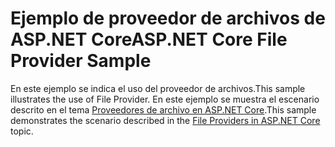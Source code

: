 # <a name="aspnet-core-file-provider-sample"></a><span data-ttu-id="bad36-101">Ejemplo de proveedor de archivos de ASP.NET Core</span><span class="sxs-lookup"><span data-stu-id="bad36-101">ASP.NET Core File Provider Sample</span></span>

<span data-ttu-id="bad36-102">En este ejemplo se indica el uso del proveedor de archivos.</span><span class="sxs-lookup"><span data-stu-id="bad36-102">This sample illustrates the use of File Provider.</span></span> <span data-ttu-id="bad36-103">En este ejemplo se muestra el escenario descrito en el tema [Proveedores de archivo en ASP.NET Core](https://docs.microsoft.com/aspnet/core/fundamentals/file-providers).</span><span class="sxs-lookup"><span data-stu-id="bad36-103">This sample demonstrates the scenario described in the [File Providers in ASP.NET Core](https://docs.microsoft.com/aspnet/core/fundamentals/file-providers) topic.</span></span>
